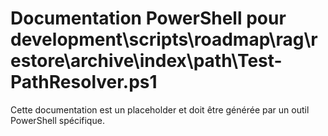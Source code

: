 # Documentation PowerShell pour development\scripts\roadmap\rag\restore\archive\index\path\Test-PathResolver.ps1

Cette documentation est un placeholder et doit être générée par un outil PowerShell spécifique.
